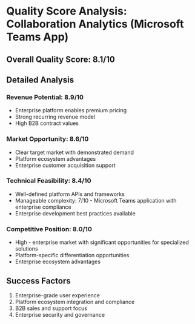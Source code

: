# Quality Score Analysis: Collaboration Analytics (Microsoft Teams App)

## Overall Quality Score: 8.1/10

## Detailed Analysis

### Revenue Potential: 8.9/10
- Enterprise platform enables premium pricing
- Strong recurring revenue model
- High B2B contract values

### Market Opportunity: 8.6/10
- Clear target market with demonstrated demand
- Platform ecosystem advantages
- Enterprise customer acquisition support

### Technical Feasibility: 8.4/10
- Well-defined platform APIs and frameworks
- Manageable complexity: 7/10 - Microsoft Teams application with enterprise compliance
- Enterprise development best practices available

### Competitive Position: 8.0/10
- High - enterprise market with significant opportunities for specialized solutions
- Platform-specific differentiation opportunities
- Enterprise ecosystem advantages

## Success Factors
1. Enterprise-grade user experience
2. Platform ecosystem integration and compliance
3. B2B sales and support focus
4. Enterprise security and governance

